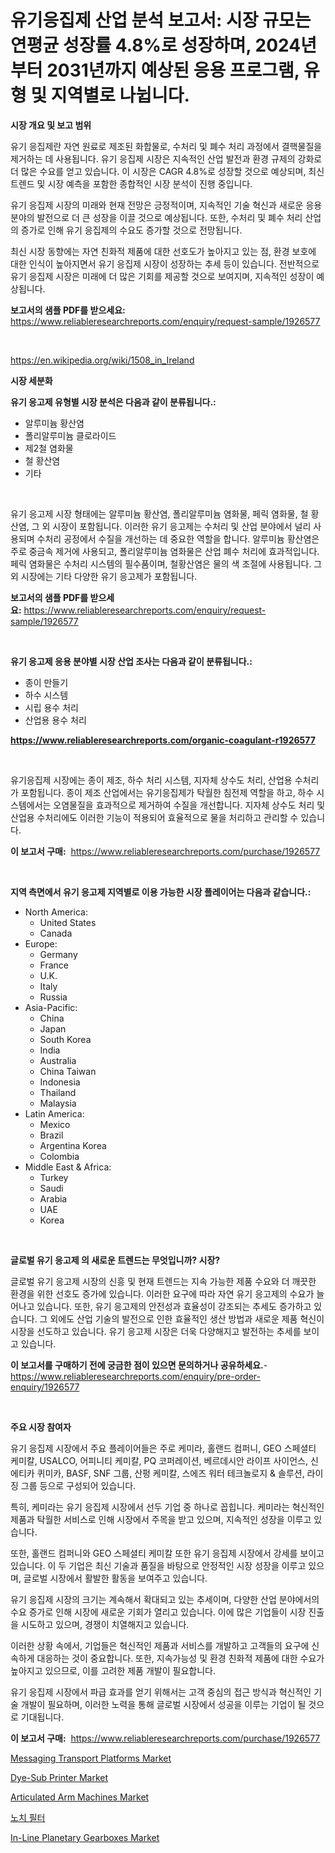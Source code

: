 <p><h1>유기응집제 산업 분석 보고서: 시장 규모는 연평균 성장률 4.8%로 성장하며, 2024년부터 2031년까지 예상된 응용 프로그램, 유형 및 지역별로 나뉩니다.</h1></p><p><strong>시장 개요 및 보고 범위</strong></p>
<p><p>유기 응집제란 자연 원료로 제조된 화합물로, 수처리 및 폐수 처리 과정에서 결핵물질을 제거하는 데 사용됩니다. 유기 응집제 시장은 지속적인 산업 발전과 환경 규제의 강화로 더 많은 수요를 얻고 있습니다. 이 시장은 CAGR 4.8%로 성장할 것으로 예상되며, 최신 트렌드 및 시장 예측을 포함한 종합적인 시장 분석이 진행 중입니다.</p><p>유기 응집제 시장의 미래와 현재 전망은 긍정적이며, 지속적인 기술 혁신과 새로운 응용 분야의 발전으로 더 큰 성장을 이끌 것으로 예상됩니다. 또한, 수처리 및 폐수 처리 산업의 증가로 인해 유기 응집제의 수요도 증가할 것으로 전망됩니다.</p><p>최신 시장 동향에는 자연 친화적 제품에 대한 선호도가 높아지고 있는 점, 환경 보호에 대한 인식이 높아지면서 유기 응집제 시장이 성장하는 추세 등이 있습니다. 전반적으로 유기 응집제 시장은 미래에 더 많은 기회를 제공할 것으로 보여지며, 지속적인 성장이 예상됩니다.</p></p>
<p><strong>보고서의 샘플 PDF를 받으세요:</strong> <a href="https://www.reliableresearchreports.com/enquiry/request-sample/1926577">https://www.reliableresearchreports.com/enquiry/request-sample/1926577</a></p>
<p>&nbsp;</p>
<p><a href="https://en.wikipedia.org/wiki/1508_in_Ireland">https://en.wikipedia.org/wiki/1508_in_Ireland</a></p>
<p><strong>시장 세분화</strong></p>
<p><strong>유기 응고제 유형별 시장 분석은 다음과 같이 분류됩니다.:</strong></p>
<p><ul><li>알루미늄 황산염</li><li>폴리알루미늄 클로라이드</li><li>제2철 염화물</li><li>철 황산염</li><li>기타</li></ul></p>
<p>&nbsp;</p>
<p><p>유기 응고제 시장 형태에는 알루미늄 황산염, 폴리알루미늄 염화물, 페릭 염화물, 철 황산염, 그 외 시장이 포함됩니다. 이러한 유기 응고제는 수처리 및 산업 분야에서 널리 사용되며 수처리 공정에서 수질을 개선하는 데 중요한 역할을 합니다. 알루미늄 황산염은 주로 중금속 제거에 사용되고, 폴리알루미늄 염화물은 산업 폐수 처리에 효과적입니다. 페릭 염화물은 수처리 시스템의 필수품이며, 철황산염은 물의 색 조절에 사용됩니다. 그 외 시장에는 기타 다양한 유기 응고제가 포함됩니다.</p></p>
<p><strong>보고서의 샘플 PDF를 받으세요:</strong>&nbsp;<a href="https://www.reliableresearchreports.com/enquiry/request-sample/1926577">https://www.reliableresearchreports.com/enquiry/request-sample/1926577</a></p>
<p>&nbsp;</p>
<p><strong> 유기 응고제 응용 분야별 시장 산업 조사는 다음과 같이 분류됩니다.:</strong></p>
<p><ul><li>종이 만들기</li><li>하수 시스템</li><li>시립 용수 처리</li><li>산업용 용수 처리</li></ul></p>
<p><strong><a href="https://www.reliableresearchreports.com/organic-coagulant-r1926577">https://www.reliableresearchreports.com/organic-coagulant-r1926577</a></strong></p>
<p>&nbsp;</p>
<p><p>유기응집제 시장에는 종이 제조, 하수 처리 시스템, 지자체 상수도 처리, 산업용 수처리가 포함됩니다. 종이 제조 산업에서는 유기응집제가 탁월한 침전제 역할을 하고, 하수 시스템에서는 오염물질을 효과적으로 제거하여 수질을 개선합니다. 지자체 상수도 처리 및 산업용 수처리에도 이러한 기능이 적용되어 효율적으로 물을 처리하고 관리할 수 있습니다.</p></p>
<p><strong>이 보고서 구매:</strong>&nbsp; <a href="https://www.reliableresearchreports.com/purchase/1926577">https://www.reliableresearchreports.com/purchase/1926577</a></p>
<p>&nbsp;</p>
<p><strong>지역 측면에서 유기 응고제 지역별로 이용 가능한 시장 플레이어는 다음과 같습니다.:</strong></p>
<p><ul>
    <li>
        North America:
        <ul>
            <li>United States</li>
            <li>Canada</li>
        </ul>
    </li>
    <li>
        Europe:
        <ul>
            <li>Germany</li>
            <li>France</li>
            <li>U.K.</li>
            <li>Italy</li>
            <li>Russia</li>
        </ul>
    </li>
    <li>
        Asia-Pacific:
        <ul>
            <li>China</li>
            <li>Japan</li>
            <li>South Korea</li>
            <li>India</li>
            <li>Australia</li>
            <li>China Taiwan</li>
            <li>Indonesia</li>
            <li>Thailand</li>
            <li>Malaysia</li>
        </ul>
    </li>
    <li>
        Latin America:
        <ul>
            <li>Mexico</li>
            <li>Brazil</li>
            <li>Argentina Korea</li>
            <li>Colombia</li>
        </ul>
    </li>
    <li>
        Middle East & Africa:
        <ul>
            <li>Turkey</li>
            <li>Saudi</li>
            <li>Arabia</li>
            <li>UAE</li>
            <li>Korea</li>
        </ul>
    </li>
    </ul></p>
<p>&nbsp;</p>
<p><strong>글로벌 유기 응고제 의 새로운 트렌드는 무엇입니까? 시장?</strong></p>
<p><p>글로벌 유기 응고제 시장의 신흥 및 현재 트렌드는 지속 가능한 제품 수요와 더 깨끗한 환경을 위한 선호도 증가에 있습니다. 이러한 요구에 따라 자연 유기 응고제의 수요가 늘어나고 있습니다. 또한, 유기 응고제의 안전성과 효율성이 강조되는 추세도 증가하고 있습니다. 그 외에도 산업 기술의 발전으로 인한 효율적인 생산 방법과 새로운 제품 혁신이 시장을 선도하고 있습니다. 유기 응고제 시장은 더욱 다양해지고 발전하는 추세를 보이고 있습니다.</p></p>
<p><strong>이 보고서를 구매하기 전에 궁금한 점이 있으면 문의하거나 공유하세요.</strong>- <a href="https://www.reliableresearchreports.com/enquiry/pre-order-enquiry/1926577">https://www.reliableresearchreports.com/enquiry/pre-order-enquiry/1926577</a></p>
<p>&nbsp;</p>
<p><strong>주요 시장 참여자</strong></p>
<p><p>유기 응집제 시장에서 주요 플레이어들은 주로 케미라, 홀랜드 컴퍼니, GEO 스페셜티 케미칼, USALCO, 어피니티 케미칼, PQ 코퍼레이션, 베르데시안 라이프 사이언스, 신에티카 퀴미카, BASF, SNF 그룹, 산펑 케미칼, 스에즈 워터 테크놀로지 & 솔루션, 라이징 그룹 등으로 구성되어 있습니다. </p><p>특히, 케미라는 유기 응집제 시장에서 선두 기업 중 하나로 꼽힙니다. 케미라는 혁신적인 제품과 탁월한 서비스로 인해 시장에서 주목을 받고 있으며, 지속적인 성장을 이루고 있습니다. </p><p>또한, 홀랜드 컴퍼니와 GEO 스페셜티 케미칼 또한 유기 응집제 시장에서 강세를 보이고 있습니다. 이 두 기업은 최신 기술과 품질을 바탕으로 안정적인 시장 성장을 이루고 있으며, 글로벌 시장에서 활발한 활동을 보여주고 있습니다.</p><p>유기 응집제 시장의 크기는 계속해서 확대되고 있는 추세이며, 다양한 산업 분야에서의 수요 증가로 인해 시장에 새로운 기회가 열리고 있습니다. 이에 많은 기업들이 시장 진출을 시도하고 있으며, 경쟁이 치열해지고 있습니다.</p><p>이러한 상황 속에서, 기업들은 혁신적인 제품과 서비스를 개발하고 고객들의 요구에 신속하게 대응하는 것이 중요합니다. 또한, 지속가능성 및 환경 친화적 제품에 대한 수요가 높아지고 있으므로, 이를 고려한 제품 개발이 필요합니다.</p><p>유기 응집제 시장에서 파급 효과를 얻기 위해서는 고객 중심의 접근 방식과 혁신적인 기술 개발이 필요하며, 이러한 노력을 통해 글로벌 시장에서 성공을 이루는 기업이 될 것으로 기대됩니다.</p></p>
<p><strong>이 보고서 구매:</strong>&nbsp;&nbsp;<a href="https://www.reliableresearchreports.com/purchase/1926577">https://www.reliableresearchreports.com/purchase/1926577</a></p>
<p><p><a href="https://medium.com/@luke.bailey5468/messaging-transport-platforms-market-size-growth-trends-statistics-forecasts-2024-2031-8ed339d24091">Messaging Transport Platforms Market</a></p><p><a href="https://github.com/lnamivez37/Market-Research-Report-List-1/blob/main/dye-sub-printer-market.md">Dye-Sub Printer Market</a></p><p><a href="https://github.com/lylyparadise/Market-Research-Report-List-4/blob/main/articulated-arm-machines-market.md">Articulated Arm Machines Market</a></p><p><a href="https://github.com/shampaakter36/Market-Research-Report-List-2/blob/main/734285957717.md">노치 필터</a></p><p><a href="https://medium.com/@adam.churchill89678/insights-into-the-in-line-planetary-gearboxes-market-market-players-market-size-geographical-5fea9b9bad65">In-Line Planetary Gearboxes Market</a></p></p>